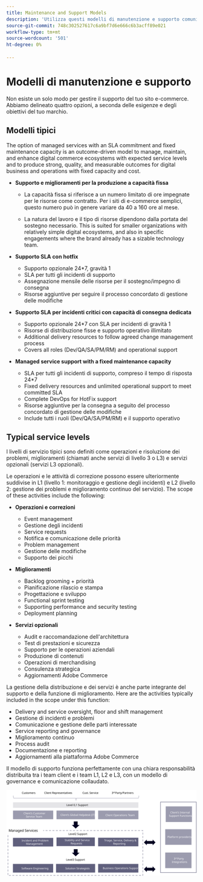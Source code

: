 ```yaml
---
title: Maintenance and Support Models
description: 'Utilizza questi modelli di manutenzione e supporto comuni per garantire il corretto funzionamento dell’implementazione Commerce di Adobe. '
source-git-commit: 748c302527617c6a9bf7d6e666c6b3acff89e021
workflow-type: tm+mt
source-wordcount: '501'
ht-degree: 0%

---
```



# Modelli di manutenzione e supporto

Non esiste un solo modo per gestire il supporto del tuo sito e-commerce. Abbiamo delineato quattro opzioni, a seconda delle esigenze e degli obiettivi del tuo marchio.

## Modelli tipici

The option of managed services with an SLA commitment and fixed maintenance capacity is an outcome-driven model to manage, maintain, and enhance digital commerce ecosystems with expected service levels and to produce strong, quality, and measurable outcomes for digital business and operations with fixed capacity and cost.

- **Supporto e miglioramenti per la produzione a capacità fissa**

   - La capacità fissa si riferisce a un numero limitato di ore impegnate per le risorse come contratto. Per i siti di e-commerce semplici, questo numero può in genere variare da 40 a 160 ore al mese.

   - La natura del lavoro e il tipo di risorse dipendono dalla portata del sostegno necessario. This is suited for smaller organizations with relatively simple digital ecosystems, and also in specific engagements where the brand already has a sizable technology team.

- **Supporto SLA con hotfix**
   - Supporto opzionale 24*7, gravità 1
   - SLA per tutti gli incidenti di supporto
   - Assegnazione mensile delle risorse per il sostegno/impegno di consegna
   - Risorse aggiuntive per seguire il processo concordato di gestione delle modifiche

- **Supporto SLA per incidenti critici con capacità di consegna dedicata**
   - Supporto opzionale 24*7 con SLA per incidenti di gravità 1
   - Risorse di distribuzione fisse e supporto operativo illimitato
   - Additional delivery resources to follow agreed change management process
   - Covers all roles (Dev/QA/SA/PM/RM) and operational support

- **Managed service support with a fixed maintenance capacity**
   - SLA per tutti gli incidenti di supporto, compreso il tempo di risposta 24*7
   - Fixed delivery resources and unlimited operational support to meet committed SLA
   - Complete DevOps for HotFix support
   - Risorse aggiuntive per la consegna a seguito del processo concordato di gestione delle modifiche
   - Include tutti i ruoli (Dev/QA/SA/PM/RM) e il supporto operativo

## Typical service levels

I livelli di servizio tipici sono definiti come operazioni e risoluzione dei problemi, miglioramenti (chiamati anche servizi di livello 3 o L3) e servizi opzionali (servizi L3 opzionali).

Le operazioni e le attività di correzione possono essere ulteriormente suddivise in L1 (livello 1: monitoraggio e gestione degli incidenti) e L2 (livello 2: gestione dei problemi e miglioramento continuo del servizio). The scope of these activities include the following:

- **Operazioni e correzioni**
   - Event management
   - Gestione degli incidenti
   - Service requests
   - Notifica e comunicazione delle priorità
   - Problem management
   - Gestione delle modifiche
   - Supporto dei picchi

- **Miglioramenti**
   - Backlog grooming + priorità
   - Pianificazione rilascio e stampa
   - Progettazione e sviluppo
   - Functional sprint testing
   - Supporting performance and security testing
   - Deployment planning

- **Servizi opzionali**
   - Audit e raccomandazione dell&#39;architettura
   - Test di prestazioni e sicurezza
   - Supporto per le operazioni aziendali
   - Produzione di contenuti
   - Operazioni di merchandising
   - Consulenza strategica
   - Aggiornamenti Adobe Commerce

La gestione della distribuzione e dei servizi è anche parte integrante del supporto e della funzione di miglioramento. Here are the activities typically included in the scope under this function:

- Delivery and service oversight, floor and shift management
- Gestione di incidenti e problemi
- Comunicazione e gestione delle parti interessate
- Service reporting and governance
- Miglioramento continuo
- Process audit
- Documentazione e reporting
- Aggiornamenti alla piattaforma Adobe Commerce

Il modello di supporto funziona perfettamente con una chiara responsabilità distribuita tra i team client e i team L1, L2 e L3, con un modello di governance e comunicazione collaudato.

![Diagram showing the support model](../../assets/playbooks/support-model-diagram.svg)
